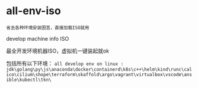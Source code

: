 # all-env-iso 

`省去各种环境安装困苦，直接加载ISO就用`

 develop machine info ISO

 最全开发环境机器ISO，虚拟机一键装起就ok

包括所有以下环境：
`all develop env on linux : jdk\golang\py\js\anaconda\docker\containerd\k8s\c++\helm\kind\runc\calico\cilium\shope\terraform\skaffold\argo\vagrant\virtualbox\vscode\ansible\kubectl\tkn\`
